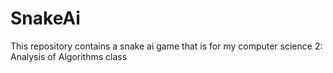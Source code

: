 # SnakeAi

This repository contains a snake ai game that is for my computer science 2: Analysis of Algorithms class 

